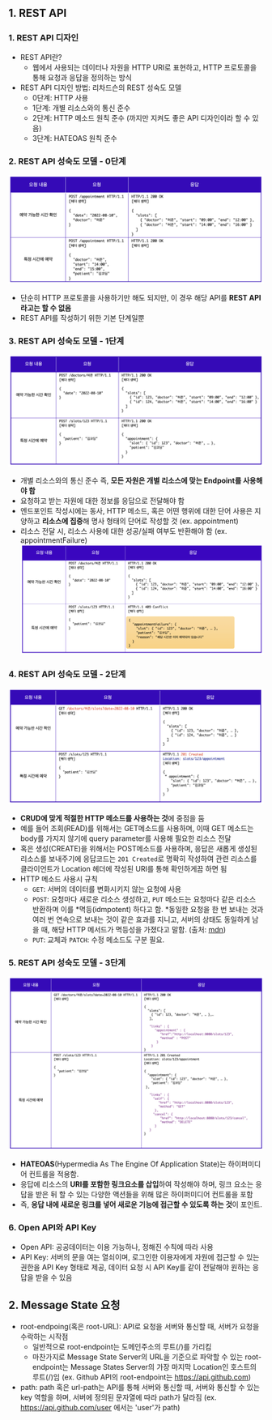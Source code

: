 ## **1. REST API**
### 1. REST API 디자인
   - REST API란? 
     - 웹에서 사용되는 데이터나 자원을 HTTP URI로 표현하고, HTTP 프로토콜을 통해 요청과 응답을 정의하는 방식
   - REST API 디자인 방법: 리차드슨의 REST 성숙도 모델
     - 0단계: HTTP 사용
     - 1단계: 개별 리소스와의 통신 준수
     - 2단계: HTTP 메소드 원칙 준수 (까지만 지켜도 좋은 API 디자인이라 할 수 있음)
     - 3단계: HATEOAS 원칙 준수
  
### 2. REST API 성숙도 모델 - 0단계
   ![restApi_0](../Images/restApi_0.png)
   - 단순히 HTTP 프로토콜을 사용하기만 해도 되지만, 이 경우 해당 API를 **REST API라고는 할 수 없음**
   - REST API를 작성하기 위한 기본 단계일뿐
  
### 3. REST API 성숙도 모델 - 1단계
   ![restApi_1](../Images/restApi_1.png)
   - 개별 리소스와의 통신 준수 즉, **모든 자원은 개별 리소스에 맞는 Endpoint를 사용해야 함**
   - 요청하고 받는 자원에 대한 정보를 응답으로 전달해야 함
   - 엔드포인트 작성시에는 동사, HTTP 메소드, 혹은 어떤 행위에 대한 단어 사용은 지양하고 **리소스에 집중**해 명사 형태의 단어로 작성할 것 (ex. appointment)
   - 리소스 전달 시, 리소스 사용에 대한 성공/실패 여부도 반환해야 함 (ex. appointmentFailure)
    ![restApi_1r](../Images/restApi_1r.png)

### 4. REST API 성숙도 모델 - 2단계
   ![restApi_2](../Images/restApi_2.png)
   - **CRUD에 맞게 적절한 HTTP 메소드를 사용하는 것**에 중점을 둠
   - 예를 들어 조회(READ)를 위해서는 GET메소드를 사용하며, 이때 GET 메소드는 body를 가지지 않기에 query parameter를 사용해 필요한 리소스 전달
   - 혹은 생성(CREATE)을 위해서는 POST메소드를 사용하며, 응답은 새롭게 생성된 리소스를 보내주기에 응답코드는 `201 Created`로 명확히 작성하여 관련 리소스를 클라이언트가 Location 헤더에 작성된 URI를 통해 확인하게끔 하면 됨
   - HTTP 메소드 사용시 규칙
     - `GET`: 서버의 데이터를 변화시키지 않는 요청에 사용
     - `POST`: 요청마다 새로운 리소스 생성하고, `PUT` 메소드는 요청마다 같은 리소스 반환하며 이를 *멱등(idmpotent) 하다고 함. *동일한 요청을 한 번 보내는 것과 여러 번 연속으로 보내는 것이 같은 효과를 지니고, 서버의 상태도 동일하게 남을 때, 해당 HTTP 메서드가 멱등성을 가졌다고 말함. (출처: [mdn](https://developer.mozilla.org/ko/docs/Glossary/Idempotent))
     - `PUT`: 교체과 `PATCH`: 수정 메소드도 구분 필요.
  
### 5. REST API 성숙도 모델 - 3단계
   ![restApi_3](../Images/restApi_3.png)
   - **HATEOAS**(Hypermedia As The Engine Of Application State)는 하이퍼미디어 컨트롤을 적용함. 
   - 응답에 리소스의 **URI를 포함한 링크요소를 삽입**하여 작성해야 하며, 링크 요소는 응답을 받은 뒤 할 수 있는 다양한 액션들을 위해 많은 하이퍼미디어 컨트롤을 포함
   - 즉, **응답 내에 새로운 링크를 넣어 새로운 기능에 접근할 수 있도록 하는 것**이 포인트.

### 6. Open API와 API Key
- Open API: 공공데이터는 이용 가능하나, 정해진 수칙에 따라 사용
- API Key: 서버의 문을 여는 열쇠이며, 로그인한 이용자에게 자원에 접근할 수 있는 권한을 API Key 형태로 제공, 데이터 요청 시 API Key를 같이 전달해야 원하는 응답을 받을 수 있음

 ## **2. Message State 요청**
 - root-endpoing(혹은 root-URL): API로 요청을 서버와 통신할 때, 서버가 요청을 수락하는 시작점
   - 일반적으로 root-endpoint는 도메인주소의 루트(/)를 가리킴
   - 마찬가지로 Message State Server의 URL을 기준으로 파악할 수 있는 root-endpoint는 Message States Server의 가장 마지막 Location인 호스트의 루트(/)임 (ex. Github API의 root-endpoint는 https://api.github.com)
 - path: path 혹은 url-path는 API를 통해 서버와 통신할 때, 서버와 통신할 수 있는 key 역할을 하며, 서버에 정의된 문자열에 따라 path가 달라짐 (ex. https://api.github.com/user 에서는 'user'가 path)